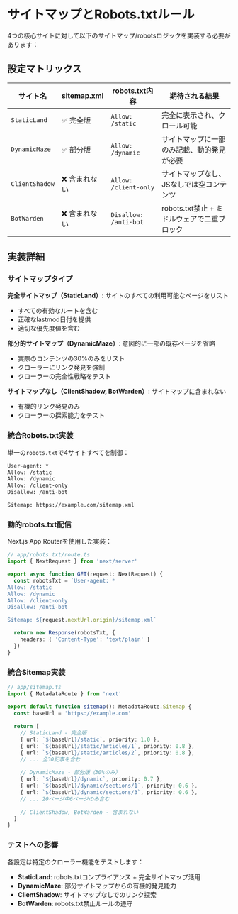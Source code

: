 # サイトマップとRobots.txtルール

4つの核心サイトに対して以下のサイトマップ/robotsロジックを実装する必要があります：

## 設定マトリックス

| サイト名        | sitemap.xml | robots.txt内容           | 期待される結果                                     |
| -------------- | ----------- | ----------------------- | ------------------------------------------------- |
| `StaticLand`   | ✅ 完全版    | `Allow: /static`        | 完全に表示され、クロール可能                          |
| `DynamicMaze`  | ✅ 部分版    | `Allow: /dynamic`       | サイトマップに一部のみ記載、動的発見が必要              |
| `ClientShadow` | ❌ 含まれない | `Allow: /client-only`   | サイトマップなし、JSなしでは空コンテンツ               |
| `BotWarden`    | ❌ 含まれない | `Disallow: /anti-bot`   | robots.txt禁止 + ミドルウェアで二重ブロック           |

## 実装詳細

### サイトマップタイプ

**完全サイトマップ（StaticLand）**: サイトのすべての利用可能なページをリスト
- すべての有効なルートを含む
- 正確なlastmod日付を提供
- 適切な優先度値を含む

**部分的サイトマップ（DynamicMaze）**: 意図的に一部の既存ページを省略
- 実際のコンテンツの30%のみをリスト
- クローラーにリンク発見を強制
- クローラーの完全性戦略をテスト

**サイトマップなし（ClientShadow, BotWarden）**: サイトマップに含まれない
- 有機的リンク発見のみ
- クローラーの探索能力をテスト

### 統合Robots.txt実装

単一の`robots.txt`で4サイトすべてを制御：

```txt
User-agent: *
Allow: /static
Allow: /dynamic  
Allow: /client-only
Disallow: /anti-bot

Sitemap: https://example.com/sitemap.xml
```

### 動的robots.txt配信

Next.js App Routerを使用した実装：

```typescript
// app/robots.txt/route.ts
import { NextRequest } from 'next/server'

export async function GET(request: NextRequest) {
  const robotsTxt = `User-agent: *
Allow: /static
Allow: /dynamic
Allow: /client-only
Disallow: /anti-bot

Sitemap: ${request.nextUrl.origin}/sitemap.xml`

  return new Response(robotsTxt, {
    headers: { 'Content-Type': 'text/plain' }
  })
}
```

### 統合Sitemap実装

```typescript
// app/sitemap.ts
import { MetadataRoute } from 'next'

export default function sitemap(): MetadataRoute.Sitemap {
  const baseUrl = 'https://example.com'
  
  return [
    // StaticLand - 完全版
    { url: `${baseUrl}/static`, priority: 1.0 },
    { url: `${baseUrl}/static/articles/1`, priority: 0.8 },
    { url: `${baseUrl}/static/articles/2`, priority: 0.8 },
    // ... 全30記事を含む
    
    // DynamicMaze - 部分版（30%のみ）
    { url: `${baseUrl}/dynamic`, priority: 0.7 },
    { url: `${baseUrl}/dynamic/sections/1`, priority: 0.6 },
    { url: `${baseUrl}/dynamic/sections/3`, priority: 0.6 },
    // ... 20ページ中6ページのみ含む
    
    // ClientShadow, BotWarden - 含まれない
  ]
}
```

### テストへの影響

各設定は特定のクローラー機能をテストします：
- **StaticLand**: robots.txtコンプライアンス + 完全サイトマップ活用
- **DynamicMaze**: 部分サイトマップからの有機的発見能力  
- **ClientShadow**: サイトマップなしでのリンク探索
- **BotWarden**: robots.txt禁止ルールの遵守